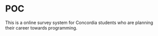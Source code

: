 # POC
This is a online survey system for Concordia students who are planning their career towards programming.
